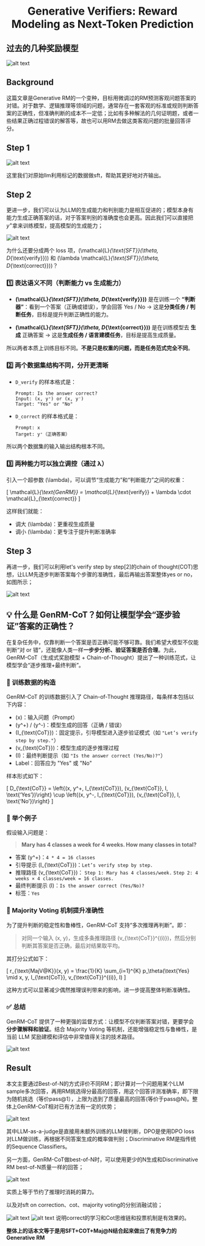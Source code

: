 # <center> Generative Verifiers: Reward Modeling as Next-Token Prediction </center>


## 过去的几种奖励模型


![alt text](image.png)


## Background

这篇文章是Generative RM的一个变种，目标用微调过的RM预测客观问题答案的对错。对于数学、逻辑推理等领域的问题，通常存在一套客观的标准或规则判断答案的正确性，但准确判断的成本不一定低；比如有多种解法的几何证明题，或者一些结果正确过程错误的解答等，故也可以用RM去做这类客观问题的批量回答评分。

## Step 1

![alt text](image-1.png)

这里我们对原始llm利用标记的数据做sft，帮助其更好地对齐输出。

## Step 2

更进一步，我们可以认为LLM的生成能力和判别能力是相互促进的；模型本身有能力生成正确答案的话，对于答案判别的准确度也会更高。因此我们可以直接把$y^+$拿来训练模型，提高模型的生成能力；

![alt text](image-2.png)

为什么还要分成两个 loss 项，\(\mathcal{L}_{\text{SFT}}(\theta, D_{\text{verify}})\) 和 \(\lambda \mathcal{L}_{\text{SFT}}(\theta, D_{\text{correct}})\)？

### 1️⃣ 表达语义不同（判断能力 vs 生成能力）

- **\(\mathcal{L}_{\text{SFT}}(\theta, D_{\text{verify}})\)**
  是在训练一个 **“判断器”**：看到一个答案（正确或错误），学会回答 Yes / No
  → 这是**分类任务 / 判断任务**，目标是提升判断正确性的能力。

- **\(\mathcal{L}_{\text{SFT}}(\theta, D_{\text{correct}})\)**
  是在训练模型去 **生成** 正确答案
  → 这是**生成任务 / 语言建模任务**，目标是提高生成质量。

所以两者本质上训练目标不同。**不是只是权重的问题，而是任务范式完全不同**。

### 2️⃣ 两个数据集结构不同，分开更清晰

- `D_verify` 的样本格式是：
  ```text
  Prompt: Is the answer correct?
  Input: (x, y⁺) or (x, y⁻)
  Target: "Yes" or "No"
  ```

- `D_correct` 的样本格式是：
  ```text
  Prompt: x
  Target: y⁺（正确答案）
  ```

所以两个数据集的输入输出结构根本不同。

### 3️⃣ 两种能力可以独立调控（通过 λ）

引入一个超参数 \(\lambda\)，可以调节“生成能力”和“判断能力”之间的权重：

\[
\mathcal{L}_{\text{GenRM}} = \mathcal{L}_{\text{verify}} + \lambda \cdot \mathcal{L}_{\text{correct}}
\]

这样我们就能：

- 调大 \(\lambda\)：更重视生成质量
- 调小 \(\lambda\)：更专注于提升判断准确率

## Step 3

再进一步，我们可以利用let's verify step by step[2]的chain of thought(COT)思想，让LLM先逐步判断答案每个步骤的准确性，最后再输出答案整体yes or no，如图所示；

![alt text](image-3.png)

## 💡 什么是 GenRM-CoT？如何让模型学会“逐步验证”答案的正确性？

在复杂任务中，仅靠判断一个答案是否正确可能不够可靠。我们希望大模型不仅能判断“对 or 错”，还能像人类一样**一步步分析、验证答案是否合理**。为此，GenRM-CoT（生成式奖励模型 + Chain-of-Thought）提出了一种训练范式，让模型学会“逐步推理+最终判断”。


### 🧱 训练数据的构造

GenRM-CoT 的训练数据引入了 Chain-of-Thought 推理路径，每条样本包括以下内容：

- \(x\)：输入问题（Prompt）
- \(y^+\) / \(y^-\)：模型生成的回答（正确 / 错误）
- \(I_{\text{CoT}}\)：固定提示，引导模型进入逐步验证模式（如 `"Let’s verify step by step."`）
- \(v_{\text{CoT}}\)：模型生成的逐步推理过程
- \(I\)：最终判断提示（如 `"Is the answer correct (Yes/No)?"`）
- Label：回答应为 "Yes" 或 "No"

样本形式如下：

\[
D_{\text{CoT}} = \left\{(x, y^+, I_{\text{CoT}}), (v_{\text{CoT}}, I, \text{‘Yes’})\right\} \cup \left\{(x, y^-, I_{\text{CoT}}), (v_{\text{CoT}}, I, \text{‘No’})\right\}
\]


### 📌 举个例子

假设输入问题是：

> **Mary has 4 classes a week for 4 weeks. How many classes in total?**

- 答案 \(y^+\)：`4 * 4 = 16 classes`
- 引导提示 \(I_{\text{CoT}}\)：`Let’s verify step by step.`
- 推理路径 \(v_{\text{CoT}}\)：
  `Step 1: Mary has 4 classes/week.`
  `Step 2: 4 weeks × 4 classes/week = 16 classes.`
- 最终判断提示 \(I\)：`Is the answer correct (Yes/No)?`
- 标签：`Yes`

### 🔁 Majority Voting 机制提升准确性

为了提升判断的稳定性和鲁棒性，GenRM-CoT 支持“多次推理再判断”。即：

> 对同一个输入 \(x, y\)，生成多条推理路径 \(v_{\text{CoT}}^{(i)}\)，然后分别判断其答案是否正确，最后对结果取平均。

其打分公式如下：

\[
r_{\text{MajV@K}}(x, y) = \frac{1}{K} \sum_{i=1}^{K} p_\theta(\text{Yes} \mid x, y, I_{\text{CoT}}, v_{\text{CoT}}^{(i)}, I)
\]

这种方式可以显著减少偶然推理误判带来的影响，进一步提高整体判断准确性。


### ✅ 总结

GenRM-CoT 提供了一种更强的监督方式：让模型不仅判断答案对错，更要学会**分步骤解释和验证**。结合 Majority Voting 等机制，还能增强稳定性与鲁棒性，是当前 LLM 奖励建模和评估中非常值得关注的技术路径。

![alt text](image-4.png)

## Result

本文主要通过Best-of-N的方式评价不同RM；即计算对一个问题用某个LLM sample多次回答，再用RM挑选得分最高的回答，用这个回答评测准确率，即下限为随机挑选（等价pass@1），上限为选到了质量最高的回答(等价于pass@N)。整体上GenRM-CoT相对已有方法有一定的优势；

![alt text](image-5.png)

其中LLM-as-a-judge是直接用未额外训练的LLM做判断，DPO是使用DPO loss对LLM做训练，再根据不同答案生成的概率做判别；Discriminative RM是指传统的Sequence Classifiers。

另一方面，GenRM-CoT做best-of-N时，可以使用更少的N生成和Discriminative RM best-of-N质量一样的回答；

![alt text](image-6.png)

实质上等于节约了推理时消耗的算力。

以及对sft on correction、cot、majority voting的分别消融试验；

![alt text](image-7.png)
![alt text](image-8.png)
说明correct的学习和Cot思维链和投票机制是有效果的。


**整体上的话本文等于是用SFT+COT+Maj@N结合起来做出了有竞争力的Generative RM**